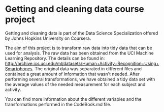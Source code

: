 Getting and cleaning data course project
===================

Getting and cleaning data is part of the Data Science Specialization offered by Johns Hopkins University on Coursera. 

The aim of this project is to transform raw data into tidy data that can be used for analysis. The raw data has been obtained from the UCI Machine Learning Repository. The details can be found in: http://archive.ics.uci.edu/ml/datasets/Human+Activity+Recognition+Using+Smartphones. The original data was separated in different files and contained a great amount of information that wasn't needed. After performing several transformations, we have obtained a tidy data set with the average values of the needed measurement for each subject and activity. 

You can find more information about the different variables and the transformations performed in the CodeBook.md file.